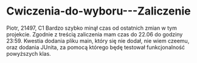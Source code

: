 # Cwiczenia-do-wyboru---Zaliczenie
Piotr, 21497, C1
Bardzo szybko minął czas od ostatnich zmian w tym projekcie.
Zgodnie z treścią zaliczenia mam czas do 22.06 do godziny 23:59.
Kwestia dodania pliku main, który się nie dodał, nie wiem czeemu, oraz dodania JUnita, za pomocą którego będę testował funkcjonalność powyższych klas.
